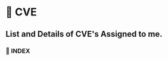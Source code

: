 # 🐞 CVE
**List and Details of CVE's Assigned to me.**
---------------------------------------
### 📇 INDEX 
